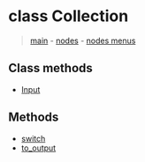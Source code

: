 # class Collection

> [main](../index.md) - [nodes](nodes.md) - [nodes menus](nodes_menus.md)


## Class methods

- [Input](#Input)


## Methods

- [switch](#switch)
- [to_output](#to_output)

